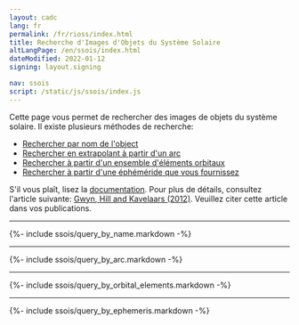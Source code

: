 ```yaml
---
layout: cadc
lang: fr
permalink: /fr/rioss/index.html
title: Recherche d'Images d'Objets du Système Solaire
altLangPage: /en/ssois/index.html
dateModified: 2022-01-12
signing: layout.signing

nav: ssois
script: /static/js/ssois/index.js
---
```


<p>
Cette page vous permet de rechercher des images de
objets du syst&egrave;me solaire. Il existe plusieurs m&eacute;thodes de recherche:
</p>
<ul>
	<li><a href="#name">Rechercher par nom de l'object</a></li>
	<li><a href="#arc">Rechercher en extrapolant &agrave; partir d'un arc</a></li>
	<li><a href="#oe">Rechercher &agrave; partir d'un ensemble d'&eacute;l&eacute;ments orbitaux</a></li>
	<li><a href="#ephem">Rechercher &agrave; partir d'une &eacute;ph&eacute;m&eacute;ride que vous fournissez</a></li>
</ul>
<p>
S'il vous pla&icirc;t, lisez la <a href="/fr/rioss/documentation.html">documentation</a>. Pour plus de d&eacute;tails, consultez l'article suivante:
<a rel="external" href="https://adsabs.harvard.edu/abs/2012PASP..124..579G">Gwyn, Hill and Kavelaars (2012)</a>. 
Veuillez citer cette article dans vos publications.
</p>  
<hr/>
{%- include ssois/query_by_name.markdown -%}
<hr/>
{%- include ssois/query_by_arc.markdown -%}
<hr/>
{%- include ssois/query_by_orbital_elements.markdown -%}
<hr/>
{%- include ssois/query_by_ephemeris.markdown -%}
